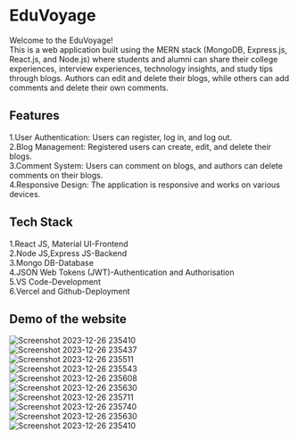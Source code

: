 # EduVoyage
Welcome to the EduVoyage!<br />
This is a web application built using the MERN stack (MongoDB, Express.js, React.js, and Node.js) where students and alumni can share their college experiences, interview experiences, technology insights, and study tips through blogs. Authors can edit and delete their blogs, while others can add comments and delete their own comments.
## Features
1.User Authentication: Users can register, log in, and log out.<br />
2.Blog Management: Registered users can create, edit, and delete their blogs.<br />
3.Comment System: Users can comment on blogs, and authors can delete comments on their blogs.<br />
4.Responsive Design: The application is responsive and works on various devices.<br />
## Tech Stack
1.React JS, Material UI-Frontend<br />
2.Node JS,Express JS-Backend<br />
3.Mongo DB-Database<br />
4.JSON Web Tokens (JWT)-Authentication and Authorisation<br />
5.VS Code-Development<br />
6.Vercel and Github-Deployment<br />
## Demo of the website
![Screenshot 2023-12-26 235410](https://github.com/anand2025/EduVoyage/assets/105790879/a4e42b89-2267-400c-989d-5da0c6ba02fa)<br />
![Screenshot 2023-12-26 235437](https://github.com/anand2025/EduVoyage/assets/105790879/6e91ee6e-7299-4a59-bc8f-ea4d6a9f919e)<br />
![Screenshot 2023-12-26 235511](https://github.com/anand2025/EduVoyage/assets/105790879/5946a26a-f860-4b82-ac99-1ca46a8b9443)<br />
![Screenshot 2023-12-26 235543](https://github.com/anand2025/EduVoyage/assets/105790879/e381b540-a65d-42aa-9540-3b742f579b94)<br />
![Screenshot 2023-12-26 235608](https://github.com/anand2025/EduVoyage/assets/105790879/45a973a2-0a63-4a5e-b755-86ac232a3c2a)<br />
![Screenshot 2023-12-26 235630](https://github.com/anand2025/EduVoyage/assets/105790879/0d869555-b579-450b-89d0-1abc78379cd0)<br />
![Screenshot 2023-12-26 235711](https://github.com/anand2025/EduVoyage/assets/105790879/15aa913f-ff48-4909-88a2-6219f1e5176b)<br />
![Screenshot 2023-12-26 235740](https://github.com/anand2025/EduVoyage/assets/105790879/b659ade7-d17d-4538-84b8-f61d38e83edd)<br />
![Screenshot 2023-12-26 235630](https://github.com/anand2025/EduVoyage/assets/105790879/dac5102c-362f-4961-beb6-6e4d7afe0a5a)<br />
![Screenshot 2023-12-26 235410](https://github.com/anand2025/EduVoyage/assets/105790879/8aa5dcbc-963a-4cda-8ed0-8d6e04bab9d1)<br />
